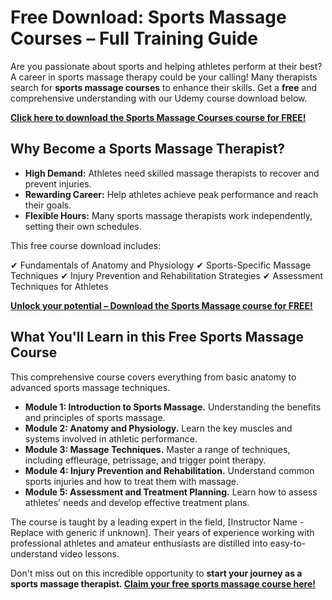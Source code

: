 # Free Download: Sports Massage Courses – Full Training Guide

Are you passionate about sports and helping athletes perform at their best? A career in sports massage therapy could be your calling! Many therapists search for **sports massage courses** to enhance their skills. Get a **free** and comprehensive understanding with our Udemy course download below.

[**Click here to download the Sports Massage Courses course for FREE!**](https://udemywork.com/sports-massage-courses)

## Why Become a Sports Massage Therapist?

*   **High Demand:** Athletes need skilled massage therapists to recover and prevent injuries.
*   **Rewarding Career:** Help athletes achieve peak performance and reach their goals.
*   **Flexible Hours:** Many sports massage therapists work independently, setting their own schedules.

This free course download includes:

✔ Fundamentals of Anatomy and Physiology
✔ Sports-Specific Massage Techniques
✔ Injury Prevention and Rehabilitation Strategies
✔ Assessment Techniques for Athletes

[**Unlock your potential – Download the Sports Massage course for FREE!**](https://udemywork.com/sports-massage-courses)

## What You'll Learn in this Free Sports Massage Course

This comprehensive course covers everything from basic anatomy to advanced sports massage techniques.

*   **Module 1: Introduction to Sports Massage.** Understanding the benefits and principles of sports massage.
*   **Module 2: Anatomy and Physiology.** Learn the key muscles and systems involved in athletic performance.
*   **Module 3: Massage Techniques.** Master a range of techniques, including effleurage, petrissage, and trigger point therapy.
*   **Module 4: Injury Prevention and Rehabilitation.** Understand common sports injuries and how to treat them with massage.
*   **Module 5: Assessment and Treatment Planning.** Learn how to assess athletes' needs and develop effective treatment plans.

The course is taught by a leading expert in the field, [Instructor Name - Replace with generic if unknown]. Their years of experience working with professional athletes and amateur enthusiasts are distilled into easy-to-understand video lessons.

Don't miss out on this incredible opportunity to **start your journey as a sports massage therapist. [Claim your free sports massage course here!](https://udemywork.com/sports-massage-courses)**
